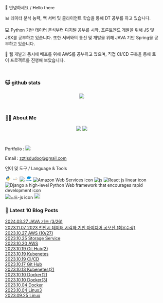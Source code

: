 
👋 안녕하세요 / Hello there
 

📊 데이터 분석 능력, 백 서버 및 클라이언트 학습을 통해 DT 공부를 하고 있습니다.

💻 Python 기반 데이터 분석부터 디지털 공부를 시작, 프론트엔드 개발을 위해 JS 및 JSX를 공부하고 있습니다. 또한 서버와의 통신 및 개발을 위해 JAVA 기반 Spring을 공부하고 있습니다. 

💬 웹 개발과 동시에 배포를 위해 AWS를 공부하고 있으며, 직접 CI/CD 구축을 통해 토이 프로젝트를 진행해 보았습니다.

<br> 

###  🐱 github stats  

<div id="main" align="center">
    <img src="https://github-readme-stats.vercel.app/api?username=svng-zu&amp;count_private=true&amp;show_icons=true&amp;theme=radical"
        style="height: auto; margin-left: 20px; margin-right: 20px; padding: 10px;"/>
<!--         <img src="https://github-readme-stats.vercel.app/api/top-langs/?username=qpyu66&layout=compact"   
        style="height: auto; margin-left: 20px; margin-right: 20px; padding: 10px;"/>  -->
</div>

<br>

###  💁‍♀️ About Me  
<p align="center">
    <a href="https://dxdata.tistory.com/"><img src="https://img.shields.io/badge/Blog-FF5722?style=flat-square&amp;logo=Blogger&amp;logoColor=white"/></a>
    <a href="mailto:zztisdudoo@gmail.com"><img src="https://img.shields.io/badge/Gmail-d14836?style=flat-square&amp;logo=Gmail&amp;logoColor=white&amp;link=zztisdudoo@gmail.com"/></a>
</p>

<br>

Portfolio : <a href="https://svng-zu.notion.site/43fcbb217a5a4206a0343908ea9412d8?pvs=4" rel="nofollow"><img src="https://camo.githubusercontent.com/f7d675ad8d1548b5cee0dc600041989403a8865c207e6f2c28c81260a25581a7/68747470733a2f2f696d672e736869656c64732e696f2f62616467652f506f7274666f6c696f2d6666666666663f7374796c653d666c61742d73717561726526266c6f676f3d4e6f74696f6e26266c6f676f436f6c6f723d626c61636b26" data-canonical-src="https://img.shields.io/badge/Portfolio-ffffff?style=flat-square&amp;&amp;logo=Notion&amp;&amp;logoColor=black&amp;" style="max-width: 100%;"></a> 

Email : zztisdudoo@gmail.com

언어 및 도구 / Language & Tools

<img height="20" src="https://raw.githubusercontent.com/github/explore/80688e429a7d4ef2fca1e82350fe8e3517d3494d/topics/python/python.png" style="max-width: 100%;"> <img height="20" src="https://raw.githubusercontent.com/github/explore/80688e429a7d4ef2fca1e82350fe8e3517d3494d/topics/mysql/mysql.png" style="max-width: 100%;"> <img height="20" src="https://avatars.githubusercontent.com/u/61449322?v=4" style="max-width: 100%;"> <img height="20" src="https://raw.githubusercontent.com/github/explore/80688e429a7d4ef2fca1e82350fe8e3517d3494d/topics/docker/docker.png" style="max-width: 100%;"> <img src="https://img.icons8.com/?size=256&amp;id=33039&amp;format=png" width="20" height="20" alt="Amazon Web Services icon" class="app-preview__image-origin" style=""> <img src="https://cdn-icons-png.flaticon.com/512/5968/5968292.png" width="20" height="20" alt="js" title="js"> <img src="https://as1.ftcdn.net/v2/jpg/05/83/61/64/1000_F_583616402_eeFIruMMzI8pFF4pkAmDjywdMWu9TQsT.jpg" alt="React js linear icon" itemprop="thumbnail" width="20" height="20"> <img src="https://img.icons8.com/?size=256&amp;id=37o3DqV429ra&amp;format=png" width="20" height="20" alt="Django a high-level Python Web framework that encourages rapid development icon"> <img src="https://img.icons8.com/?size=256&amp;id=hsPbhkOH4FMe&amp;format=png" width="20" height="20" alt="노드-js icon" style=""> <img src="https://t1.daumcdn.net/cfile/tistory/99C5C133599E399F09" width="20" height= "20" srcset="https://img1.daumcdn.net/thumb/R1280x0/?scode=mtistory2&amp;fname=https%3A%2F%2Ft1.daumcdn.net%2Fcfile%2Ftistory%2F99C5C133599E399F09">


### 📕 Latest 10 Blog Posts   

<a href ="https://dxdata.tistory.com/92"> 2024.03.27 JAVA 기초 (3/26) </a> <br><a href ="https://dxdata.tistory.com/87"> 2023.11.07 2023 천안시 데이터 시각화 기반 아이디어 공모전 (최우수상) </a> <br><a href ="https://dxdata.tistory.com/83"> 2023.10.27 AWS (10/27) </a> <br><a href ="https://dxdata.tistory.com/82"> 2023.10.25 Storage Service </a> <br><a href ="https://dxdata.tistory.com/81"> 2023.10.20 AWS </a> <br><a href ="https://dxdata.tistory.com/80"> 2023.10.19 Git Hub(2) </a> <br><a href ="https://dxdata.tistory.com/79"> 2023.10.19 Kubenetes </a> <br><a href ="https://dxdata.tistory.com/78"> 2023.10.19 CI/CD </a> <br><a href ="https://dxdata.tistory.com/77"> 2023.10.17 Git Hub </a> <br><a href ="https://dxdata.tistory.com/74"> 2023.10.13 Kubenetes(2) </a> <br><a href ="https://dxdata.tistory.com/73"> 2023.10.10 Docker(2) </a> <br><a href ="https://dxdata.tistory.com/72"> 2023.10.10 Docker(3) </a> <br><a href ="https://dxdata.tistory.com/70"> 2023.10.04 Docker </a> <br><a href ="https://dxdata.tistory.com/69"> 2023.10.04 Linux3 </a> <br><a href ="https://dxdata.tistory.com/68"> 2023.09.25 Linux </a> <br>